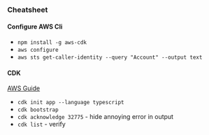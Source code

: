 ### Cheatsheet

#### Configure AWS Cli

- `npm install -g aws-cdk`
- `aws configure`
- `aws sts get-caller-identity --query "Account" --output text`

#### CDK

[AWS Guide](https://docs.aws.amazon.com/cdk/v2/guide/hello_world.html)

- `cdk init app --language typescript`
- `cdk bootstrap`
- `cdk acknowledge 32775` - hide annoying error in output
- `cdk list` - verify
